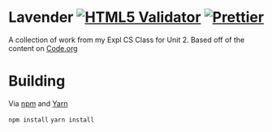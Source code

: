# Lavender [![HTML5 Validator](https://github.com/No767/Lavender/actions/workflows/htmlvaildate.yml/badge.svg?branch=master)](https://github.com/No767/Lavender/actions/workflows/htmlvaildate.yml) [![Prettier](https://github.com/No767/Lavender/actions/workflows/prettier.yml/badge.svg?branch=master)](https://github.com/No767/Lavender/actions/workflows/prettier.yml)

A collection of work from my Expl CS Class for Unit 2. Based off of the content on [Code.org](https://code.org/)

# Building

Via [npm](https://www.npmjs.com/) and [Yarn](https://yarnpkg.com/)

`npm install`
`yarn install`